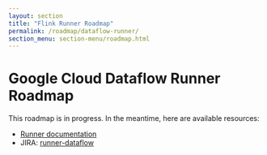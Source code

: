 ```yaml
---
layout: section
title: "Flink Runner Roadmap"
permalink: /roadmap/dataflow-runner/
section_menu: section-menu/roadmap.html
---
```

<!--
Licensed under the Apache License, Version 2.0 (the "License");
you may not use this file except in compliance with the License.
You may obtain a copy of the License at

http://www.apache.org/licenses/LICENSE-2.0

Unless required by applicable law or agreed to in writing, software
distributed under the License is distributed on an "AS IS" BASIS,
WITHOUT WARRANTIES OR CONDITIONS OF ANY KIND, either express or implied.
See the License for the specific language governing permissions and
limitations under the License.
-->

# Google Cloud Dataflow Runner Roadmap

This roadmap is in progress. In the meantime, here are available resources:

 - [Runner documentation]({{site.baseurl}}/documentation/runners/dataflow)
 - JIRA: [runner-dataflow](https://issues.apache.org/jira/issues/?jql=project%20%3D%20BEAM%20AND%20component%20%3D%20runner-dataflow)
